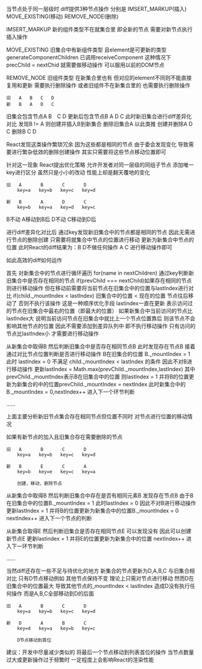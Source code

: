 当节点处于同一层级时 diff提供3种节点操作 分别是 IMSERT_MARKUP(插入) MOVE_EXISTING(移动) REMOVE_NODE(删除)

IMSERT_MARKUP 新的组件类型不在就集合里 即全新的节点 需要对新节点执行插入操作

MOVE_EXISTING 旧集合中有新组件类型 且element是可更新的类型 generateComponentChildren 已调用receiveComponent 这种情况下 precChild = nextChid 就需要做移动操作 可以服用以前的DOM节点

REMOVE_NODE 旧组件类型 在新集合里也有 但对应的element不同则不能直接复用和更新 需要执行删除操作 或者旧组件不在新集合里的 也需要执行删除操作

    旧   A   B   C   D
    新   B   A   D   C

旧集合包含节点A B　C D 更新后包含节点B A D C 此时新旧集合进行diff差异化对比 发现B != A 则创建并插入B到新集合 删除旧集合A 以此类推 创建并删除A D C 删除B C D

React发现这类操作繁琐冗余 因为这些都是相同的节点 由于委会发现变化 导致需要进行繁杂低效的删除创建操作 其实只需要将这些节点移动位置即可

针对这一现象 React提出优化策略 允许开发者对同一层级的同组子节点 添加唯一key进行区分 虽然只是小小的改动 性能上却是翻天覆地的变化


    旧   A       B       C       D
        key=a   key=b   key=c   key=d

    新   B       A       D       C
        key=b   key=a   key=d   key=c


B不动 A移动到B后 D不动 C移动到D后

进行diff差异化对比后 通过key发现新旧集合中的节点都是相同的节点 因此无需进行节点的删除创建 只需要将就集合中节点的位置进行移动 更新为新集合中节点的位置 此时React的diff结果为：B D不做任何操作 A C 进行移动操作即可

如此高效的diff如何运作

首先 对新集合中的节点进行循环遍历 for(name in nextChildren) 通过key判断新旧集合中是否存在相同的节点 if(prevChild === nextChild)如果存在相同的节点则进行移动操作 
但在移动前需要将当前节点在旧集合中的位置与lastIndex进行对比 if(child._mountIndex < lastIndex) 旧集合中的位置 < 现在的位置 节点往后移动了 否则不执行该操作 这是一种顺序优化手段 lastindex一直在更新 表示访问过的节点在旧集合中最右的位置（即最大的位置） 如果新集合中当前访问的节点比lastIndex大 说明当前访问节点在旧集合中就比上一个节点位置靠后 则该节点不会影响其他节点的位置 因此不需要添加到差异队列中 即不执行移动操作 只有访问的节点比lastIndex小 才需要进行移动操作

从新集合中取得B 然后判断旧集合中是否存在相同节点B 此时发现存在节点B 接着通过对比节点位置判断是否进行移动操作 B在旧集合的位置 B._mountIndex = 1 此时 lastIndex = 0 不满足 child._mountIndex < lastIndex 的条件 因此不对B进行移动操作 更新lastIndex = Math.max(prevChild._mountIndex,lastIndex) 其中prevChild._mountIndex表示B在旧集合中的位置 则lastIndex = 1 并将B的位置更新为新集合的中的位置prevChild._mountIndex = nextIndex 此时新集合中的B._mountIndex = 0,nextIndex++ 进入下一个环节判断

......

上面主要分析新旧节点集合存在相同节点但位置不同时 对节点进行位置的移动情况

如果有新节点的加入且旧集合存在需要删除的节点

    旧   A       B       C       D
        key=a   key=b   key=c   key=d

    新   B       E       C       A
        key=b   key=e   key=c   key=a

        创建，移动，删除节点

从新集合中取得B 然后判断旧集合中存在是否有相同元素B 发现存在节点B 由于B在旧集合中的位置B._mountIndex = 1 此时lastIndex = 0 因此不对B进行移动操作 更新lastIndex = 1 并将B的位置更新为新集合中的位置B._mountIndex = 0 nextIndex++ 进入下一个节点的判断

从新集合取得E 然后判断旧集合是否存在相同节点E 可以发现没有 因此可以创建新节点E 更新lastindex = 1 并将E的位置更新为新集合中的位置 nextIndex++ 进入下一环节判断

......

当然diff还存在一些不足与待优化的地方 新集合的节点更新为D,A,B,C 与旧集合相对比 只有D节点移动例如 其他节点保持不变 理论上只需对节点进行移动 然而D在旧集合中的位置最大 导致其他节点的_mountIndex < lastIndex 造成D没有执行任何操作 而是A,B,C全部移动到D的后面

    旧   A       B       C       D
        key=a   key=b   key=c   key=d

    新   D       A       B       C
        key=d   key=a   key=b   key=c

        D节点移动到首位


建议：开发中尽量减少类似的 将最后一个节点移动到列表首位的操作 当节点数量过大或更新操作过于频繁时 一定程度上会影响React的渲染性能
